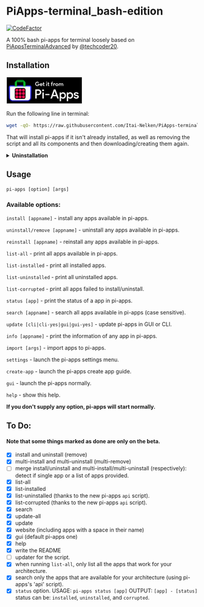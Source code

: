 # PiApps-terminal_bash-edition

[![CodeFactor](https://www.codefactor.io/repository/github/itai-nelken/piapps-terminal_bash-edition/badge)](https://www.codefactor.io/repository/github/itai-nelken/piapps-terminal_bash-edition)

A 100% bash pi-apps for terminal loosely based on [PiAppsTerminalAdvanced](https://github.com/techcoder20/PiAppsTerminalAdvanced) by [@techcoder20](https://github.com/techcoder20/).

## Installation

[![badge](https://github.com/Botspot/pi-apps/blob/master/icons/badge.png?raw=true)](https://github.com/Botspot/pi-apps)  

Run the following line in terminal:
```bash
wget -qO- https://raw.githubusercontent.com/Itai-Nelken/PiApps-terminal_bash-edition/main/install.sh | bash
```
That will install pi-apps if it isn't already installed, as well as removing the script and all its components and then downloading/creating them again.

<details>
  <summary><b>Uninstallation</b></summary>
  
  To uninstall pi-apps terminal bash edition, run the following in terminal:
  ```bash
  wget -qO- https://raw.githubusercontent.com/Itai-Nelken/PiApps-terminal_bash-edition/main/uninstall.sh | bash
  ```
  
 </details>

## Usage

`pi-apps [option] [args]`

### Available options:
`install [appname]` - install any apps available in pi-apps.

`uninstall/remove [appname]` - uninstall any apps available in pi-apps.

`reinstall [appname]` - reinstall any apps available in pi-apps.

`list-all` - print all apps available in pi-apps.

`list-installed` - print all installed apps.

`list-uninstalled` - print all uninstalled apps.

`list-corrupted` - print all apps failed to install/uninstall.

`status [app]` - print the status of a app in pi-apps.

`search [appname]` - search all apps available in pi-apps (case sensitive).

`update [cli|cli-yes|gui|gui-yes]` - update pi-apps in GUI or CLI.

`info [appname]` - print the information of any app in pi-apps.

`import [args]` - import apps to pi-apps. 

`settings` - launch the pi-apps settings menu.

`create-app` - launch the pi-apps create app guide.

`gui` - launch the pi-apps normally.

`help` - show this help.

**If you don't supply any option, pi-apps will start normally.**


## To Do:
#### Note that some things marked as done are only on the beta.
- [x] install and uninstall (remove)
- [x] multi-install and multi-uninstall (multi-remove)
- [ ] merge install/uninstall and multi-install/multi-uninstall (respectively): detect if single app or a list of apps provided.
- [x] list-all
- [x] list-installed
- [x] list-uninstalled (thanks to the new pi-apps `api` script).
- [x] list-corrupted (thanks to the new pi-apps `api` script).
- [x] search
- [x] update-all
- [x] update
- [x] website (including apps with a space in their name)
- [x] gui (default pi-apps one)
- [x] help
- [x] write the README
- [ ] updater for the script.
- [x] when running `list-all`, only list all the apps that work for your architecture.
- [x] search only the apps that are available for your architecture (using pi-apps's 'api' script).
- [x] `status` option. USAGE: `pi-apps status [app]` OUTPUT: `[app] - [status]` status can be: `installed`, `uninstalled`, and `corrupted`.

